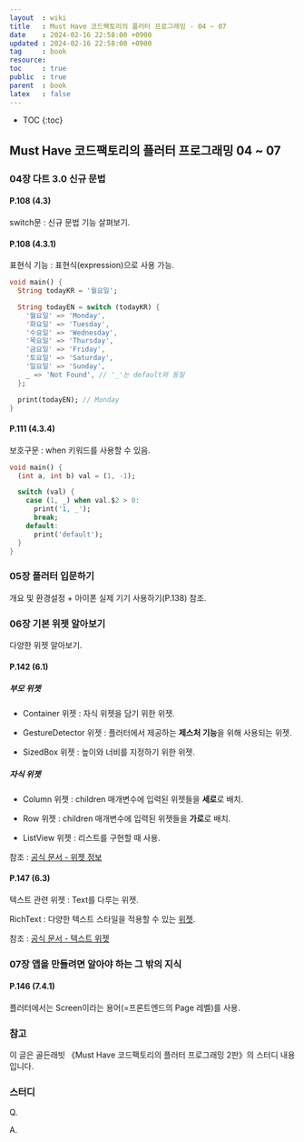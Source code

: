 ```yaml
---
layout  : wiki
title   : Must Have 코드팩토리의 플러터 프로그래밍 - 04 ~ 07
date    : 2024-02-16 22:58:00 +0900
updated : 2024-02-16 22:58:00 +0900
tag     : book
resource: 
toc     : true
public  : true
parent  : book
latex   : false
---
```

* TOC
{:toc}

## Must Have 코드팩토리의 플러터 프로그래밍 04 ~ 07

### 04장 다트 3.0 신규 문법

#### P.108 (4.3)

switch문 : 신규 문법 기능 살펴보기.

#### P.108 (4.3.1)

표현식 기능 : 표현식(expression)으로 사용 가능.

```dart
void main() {
  String todayKR = '월요일';

  String todayEN = switch (todayKR) {
    '월요일' => 'Monday',
    '화요일' => 'Tuesday',
    '수요일' => 'Wednesday',
    '목요일' => 'Thursday',
    '금요일' => 'Friday',
    '토요일' => 'Saturday',
    '일요일' => 'Sunday',
    _ => 'Not Found', // '_'는 default와 동일
  };

  print(todayEN); // Monday
}
```

#### P.111 (4.3.4)

보호구문 : when 키워드를 사용할 수 있음.

```dart
void main() {
  (int a, int b) val = (1, -1);

  switch (val) {
    case (1, _) when val.$2 > 0:
      print('1, _');
      break;
    default:
      print('default');
  }
}
```

### 05장 플러터 입문하기

개요 및 환경설정 + 아이폰 실제 기기 사용하기(P.138) 참조.

### 06장 기본 위젯 알아보기

다양한 위젯 알아보기.

#### P.142 (6.1)

##### 부모 위젯

- Container 위젯 : 자식 위젯을 담기 위한 위젯.

- GestureDetector 위젯 : 플러터에서 제공하는 **제스처 기능**을 위해 사용되는 위젯.

- SizedBox 위젯 : 높이와 너비를 지정하기 위한 위젯.

##### 자식 위젯

- Column 위젯 : children 매개변수에 입력된 위젯들을 **세로**로 배치.

- Row 위젯 : children 매개변수에 입력된 위젯들을 **가로**로 배치.

- ListView 위젯 : 리스트를 구현할 때 사용.

참조 : [공식 문서 - 위젯 정보](https://docs.flutter.dev/ui/widgets)

#### P.147 (6.3)

텍스트 관련 위젯 : Text를 다루는 위젯.

RichText : 다양한 텍스트 스타일을 적용할 수 있는 [위젯](https://api.flutter.dev/flutter/widgets/RichText-class.html).

참조 : [공식 문서 - 텍스트 위젯](https://docs.flutter.dev/ui/widgets/text)

### 07장 앱을 만들려면 알아야 하는 그 밖의 지식

#### P.146 (7.4.1)

플러터에서는 Screen이라는 용어(=프론트엔드의 Page 레벨)를 사용.

### 참고

이 글은 골든래빗 《Must Have 코드팩토리의 플러터 프로그래밍 2판》의 스터디 내용 입니다.

### 스터디

Q. 

A. 
